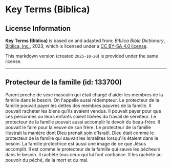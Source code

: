 # Key Terms (Biblica)

## License Information

**Key Terms (Biblica)** is based on and adapted from: _Biblica Bible Dictionary_, [Biblica, Inc.](https://www.biblica.com/), 2023, which is licensed under a [CC BY-SA 4.0 license](https://creativecommons.org/licenses/by-sa/4.0/legalcode.en).

This markdown version (created `2025-10-20`) is provided under the same license.



--------------------------------

## Protecteur de la famille (id: 133700)

Parent proche de sexe masculin qui était chargé d'aider les membres de la famille dans le besoin. On l'appelle aussi rédempteur. Le protecteur de la famille pouvait payer les dettes des membres pauvres de la famille. Il pouvait racheter les biens qu'ils avaient vendus. Il pouvait payer pour que ces personnes ou leurs enfants soient libérés du travail de serviteur. Le protecteur de la famille pouvait aussi accomplir le devoir du beau\-frère. Il pouvait le faire pour la veuve de son frère. Le protecteur de la famille illustrait la manière dont Dieu prenait soin d'Israël. Dieu était comme le protecteur de la famille qui sauvait les Israélites lorsqu'ils étaient dans le besoin. La famille protectrice est aussi une image de ce que Jésus accomplit. Il est comme le protecteur de la famille qui sauve les pécheurs dans le besoin. Il rachète tous ceux qui lui font confiance. Il les rachète au pouvoir du péché, de la mort et du mal.


